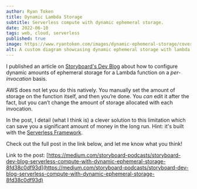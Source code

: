 ```yaml
---
author: Ryan Token
title: Dynamic Lambda Storage
subtitle: Serverless compute with dynamic ephemeral storage.
date: 2022-06-10
tags: web, cloud, serverless
published: true
image: https://www.ryantoken.com/images/dynamic-ephemeral-storage/cover.png
alt: A custom diagram showcasing dynamic ephemeral storage with lambda
---
```


I published an article on [Storyboard's Dev Blog](https://medium.com/storyboard-podcasts/storyboard-dev-blog-serverless-compute-with-dynamic-ephemeral-storage-8fd38c0df93d) about how to configure dynamic amounts of ephemeral storage for a Lambda function on a *per-invocation* basis.

AWS does not let you do this natively. You manually set the amount of storage on the function itself, and then you’re done. You *can* edit it after the fact, but you can’t change the amount of storage allocated with each invocation.

In the post, I detail (what I think is) a clever solution to this limitation which can save you a significant amount of money in the long run. Hint: it's built with the [Serverless Framework](https://www.serverless.com/framework).

Check out the full post in the link below, and let me know what you think!

Link to the post: [https://medium.com/storyboard-podcasts/storyboard-dev-blog-serverless-compute-with-dynamic-ephemeral-storage-8fd38c0df93d](https://medium.com/storyboard-podcasts/storyboard-dev-blog-serverless-compute-with-dynamic-ephemeral-storage-8fd38c0df93d)
